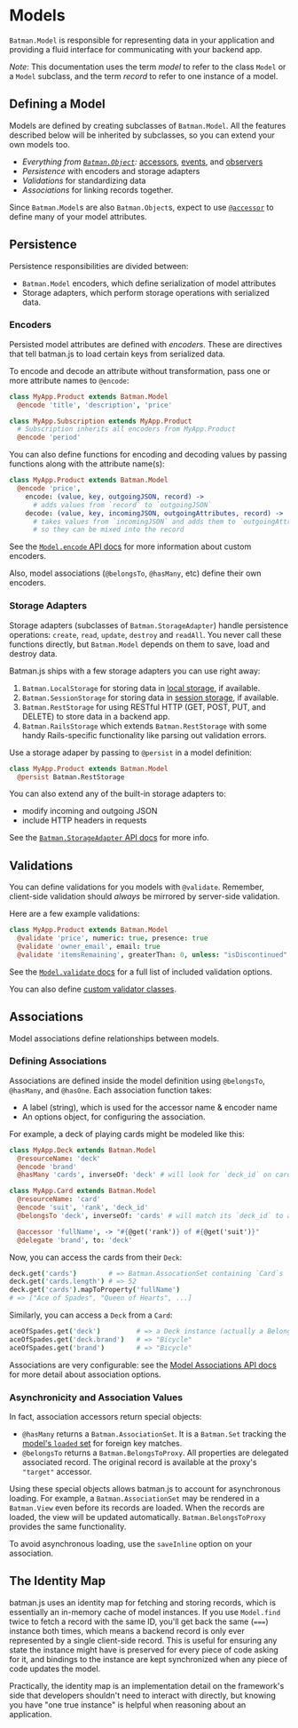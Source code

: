 # Models

`Batman.Model` is responsible for representing data in your application and
providing a fluid interface for communicating with your backend app.

_Note_: This documentation uses the term _model_ to refer to the class `Model`
or a `Model` subclass, and the term _record_ to refer to one instance of a
model.

## Defining a Model

Models are defined by creating subclasses of `Batman.Model`. All the features described below will be inherited by
subclasses, so you can extend your own models too.

- _Everything from [`Batman.Object`](/docs/api/batman.object.html):_ [accessors](/docs/api/batman.object_accessors.html), [events](/docs/api/batman.eventemitter.html), and [observers](/docs/api/batman.observable.html)
- _Persistence_ with encoders and storage adapters
- _Validations_ for standardizing data
- _Associations_ for linking records together.

Since `Batman.Model`s are also `Batman.Object`s, expect to use [`@accessor`](/docs/api/batman.object_accessors.html) to define many of your model attributes.

## Persistence

Persistence responsibilities are divided between:

- `Batman.Model` encoders, which define serialization of model attributes
- Storage adapters, which perform storage operations with serialized data.

### Encoders

Persisted model attributes are defined with _encoders_. These are directives that tell
batman.js to load certain keys from serialized data.

To encode and decode an attribute without transformation, pass one or more attribute names to `@encode`:

```coffeescript
class MyApp.Product extends Batman.Model
  @encode 'title', 'description', 'price'

class MyApp.Subscription extends MyApp.Product
  # Subscription inherits all encoders from MyApp.Product
  @encode 'period'
```

You can also define functions for encoding and decoding values by passing functions along with the attribute name(s):

```coffeescript
class MyApp.Product extends Batman.Model
  @encode 'price',
    encode: (value, key, outgoingJSON, record) ->
      # adds values from `record` to `outgoingJSON`
    decode: (value, key, incomingJSON, outgoingAttributes, record) ->
      # takes values from `incomingJSON` and adds them to `outgoingAttributes`,
      # so they can be mixed into the record
```

See the [`Model.encode` API docs](/docs/api/batman.model.html#class_function_encode) for more information about custom encoders.

Also, model associations (`@belongsTo`, `@hasMany`, etc) define their own encoders.

### Storage Adapters

Storage adapters (subclasses of `Batman.StorageAdapter`) handle persistence operations: `create`, `read`, `update`, `destroy` and `readAll`.
You never call these functions directly, but `Batman.Model` depends on them to save, load and destroy data.

Batman.js ships with a few storage adapters you can use right away:

1. `Batman.LocalStorage` for storing data in [local storage][], if available.
2. `Batman.SessionStorage` for storing data in [session storage][], if available.
3. `Batman.RestStorage` for using RESTful HTTP (GET, POST, PUT, and DELETE) to store data in a backend app.
4. `Batman.RailsStorage` which extends `Batman.RestStorage` with some handy Rails-specific functionality like parsing out validation errors.

[local storage]: https://developer.mozilla.org/en-US/docs/Web/Guide/API/DOM/Storage#localStorage
[session storage]: https://developer.mozilla.org/en-US/docs/Web/Guide/API/DOM/Storage#sessionStorage

Use a storage adaper by passing to `@persist` in a model definition:

```coffeescript
class MyApp.Product extends Batman.Model
  @persist Batman.RestStorage
```

You can also extend any of the built-in storage adapters to:

- modify incoming and outgoing JSON
- include HTTP headers in requests

See the [`Batman.StorageAdapter` API docs](/docs/api/batman.storageadapter.html) for more info.

## Validations

You can define validations for you models with `@validate`. Remember, client-side validation should _always_ be mirrored by server-side validation.

Here are a few example validations:

```coffeescript
class MyApp.Product extends Batman.Model
  @validate 'price', numeric: true, presence: true
  @validate 'owner_email', email: true
  @validate 'itemsRemaining', greaterThan: 0, unless: "isDiscontinued"
```

See the [`Model.validate` docs](/docs/api/batman.model.html#class_function_validate) for a full list of included validation options.

You can also define [custom validator classes](/docs/api/batman.validator.html).

## Associations

Model associations define relationships between models.

### Defining Associations

Associations are defined inside the model definition using `@belongsTo`, `@hasMany`, and `@hasOne`. Each association function takes:

- A label (string), which is used for the accessor name & encoder name
- An options object, for configuring the association.

For example, a deck of playing cards might be modeled like this:

```coffeescript
class MyApp.Deck extends Batman.Model
  @resourceName: 'deck'
  @encode 'brand'
  @hasMany 'cards', inverseOf: 'deck' # will look for `deck_id` on cards

class MyApp.Card extends Batman.Model
  @resourceName: 'card'
  @encode 'suit', 'rank', 'deck_id'
  @belongsTo 'deck', inverseOf: 'cards' # will match its `deck_id` to a deck's `id`

  @accessor 'fullName', -> "#{@get('rank')} of #{@get('suit')}"
  @delegate 'brand', to: 'deck'
```

Now, you can access the cards from their `Deck`:

```coffeescript
deck.get('cards')        # => Batman.AssocationSet containing `Card`s
deck.get('cards.length') # => 52
deck.get('cards').mapToProperty('fullName')
# => ["Ace of Spades", "Queen of Hearts", ...]
```

Similarly, you can access a `Deck` from a `Card`:

```coffeescript
aceOfSpades.get('deck')         # => a Deck instance (actually a BelongsToProxy)
aceOfSpades.get('deck.brand')   # => "Bicycle"
aceOfSpades.get('brand')        # => "Bicycle"
```

Associations are very configurable: see the [Model Associations API docs](/docs/api/batman.model_associations.html) for more detail about association options.

### Asynchronicity and Association Values

In fact, association accessors return special objects:

- `@hasMany` returns a `Batman.AssociationSet`. It is a `Batman.Set` tracking the [model's `loaded` set](/docs/api/batman.model.html#class_function_loaded) for foreign key matches.
- `@belongsTo` returns a `Batman.BelongsToProxy`. All properties are delegated associated record. The original record is available at the proxy's `"target"` accessor.

Using these special objects allows batman.js to account for asynchronous loading. For example, a `Batman.AssociationSet` may be rendered in a `Batman.View` even before its records are loaded. When the records are loaded, the view will be updated automatically. `Batman.BelongsToProxy` provides the same functionality.

To avoid asynchronous loading, use the `saveInline` option on your association.

## The Identity Map

batman.js uses an identity map for fetching and storing records, which is
essentially an in-memory cache of model instances. If you use `Model.find`
twice to fetch a record with the same ID, you'll get back the same (`===`)
instance both times, which means a backend record is only ever represented by a
single client-side record. This is useful for ensuring any state the instance
might have is preserved for every piece of code asking for it, and bindings to
the instance are kept synchronized when any piece of code updates the model.

Practically, the identity map is an implementation detail on the framework's
side that developers shouldn't need to interact with directly, but knowing you
have "one true instance" is helpful when reasoning about an application.

